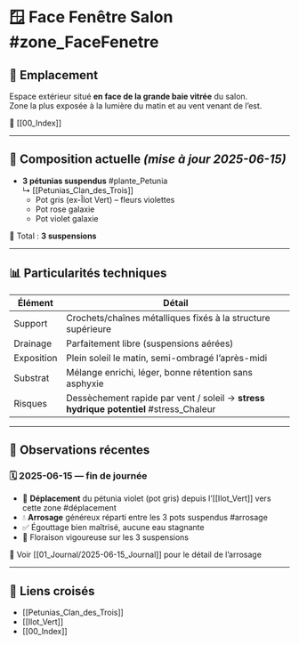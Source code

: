 # 🪟 Face Fenêtre Salon #zone_FaceFenetre

## 📍 Emplacement

Espace extérieur situé **en face de la grande baie vitrée** du salon.  
Zone la plus exposée à la lumière du matin et au vent venant de l’est.

🔗 [[00_Index]]

---

## 🌱 Composition actuelle *(mise à jour 2025-06-15)*

- **3 pétunias suspendus** #plante_Petunia  
  ↳ [[Petunias_Clan_des_Trois]]  
  - Pot gris (ex-Îlot Vert) – fleurs violettes  
  - Pot rose galaxie  
  - Pot violet galaxie  

🧾 Total : **3 suspensions**

---

## 📊 Particularités techniques

| Élément     | Détail |
|-------------|--------|
| Support     | Crochets/chaînes métalliques fixés à la structure supérieure |
| Drainage    | Parfaitement libre (suspensions aérées) |
| Exposition  | Plein soleil le matin, semi-ombragé l’après-midi |
| Substrat    | Mélange enrichi, léger, bonne rétention sans asphyxie |
| Risques     | Dessèchement rapide par vent / soleil → **stress hydrique potentiel** #stress_Chaleur |

---

## 🔎 Observations récentes

### 🗓️ 2025-06-15 — fin de journée

- 🔄 **Déplacement** du pétunia violet (pot gris) depuis l’[[Ilot_Vert]] vers cette zone #déplacement  
- 💧 **Arrosage** généreux réparti entre les 3 pots suspendus #arrosage  
- ✅ Égouttage bien maîtrisé, aucune eau stagnante  
- 🌸 Floraison vigoureuse sur les 3 suspensions

📝 Voir [[01_Journal/2025-06-15_Journal]] pour le détail de l’arrosage

---

## 🔗 Liens croisés

- [[Petunias_Clan_des_Trois]]
- [[Ilot_Vert]]
- [[00_Index]]